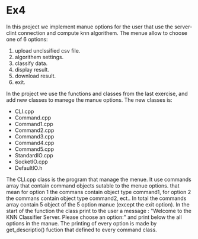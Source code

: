 # Ex4

In this project we implement manue options for the user that use the server-clint connection and compute knn algorithem. The menue allow to choose one of 6 options:

 1) upload unclssified csv file.
 2) algorithem settings.
 3) classify data.
 4) display result.
 5) download result.
 6) exit.


In the project we use the functions and classes from the last exercise, and add new classes to manege the manue options. The new classes is:
 - CLI.cpp
 - Command.cpp
 - Command1.cpp
 - Command2.cpp
 - Command3.cpp
 - Command4.cpp
 - Command5.cpp
 - StandardIO.cpp
 - SocketIO.cpp
 - DefaultIO.h

The CLI.cpp class is the program that manage the menue. It use commands array that contain command objects sutable to the menue options. that mean for option 1 the commans contain object type command1, for option 2 the commans contain object type command2, ect..
In total the commands array contain 5 object of the 5 option manue (except the exit option). In the start of the function the class print to the user a message : "Welcome to the KNN Classifier Server. Please choose an option:" and print below the all options in the manue. The printing of every option is made by get_descriptio() fuction that defined to every command class.
